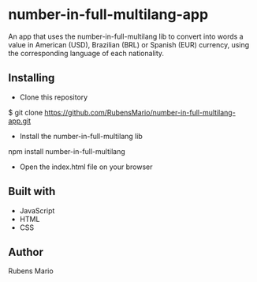 # number-in-full-multilang-app

An app that uses the number-in-full-multilang lib to convert into words a value in American (USD), Brazilian (BRL) or Spanish (EUR) currency, using the corresponding language of each nationality.

## Installing

- Clone this repository

\$ git clone https://github.com/RubensMario/number-in-full-multilang-app.git

- Install the number-in-full-multilang lib

npm install number-in-full-multilang

- Open the index.html file on your browser

## Built with

- JavaScript
- HTML
- CSS

## Author

Rubens Mario
